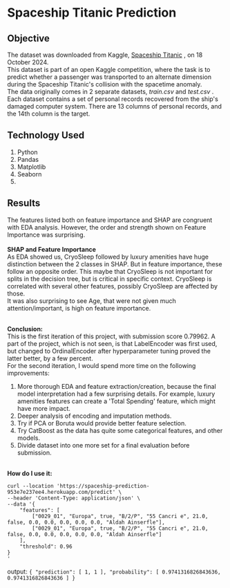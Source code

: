 # Spaceship Titanic Prediction

## Objective <br>
The dataset was downloaded from Kaggle, [Spaceship Titanic](https://www.kaggle.com/competitions/spaceship-titanic/data?select=train.csv)
, on 18 October 2024. <br>
This dataset is part of an open Kaggle competition, 
where the task is to predict whether a passenger was transported to an 
alternate dimension during the Spaceship Titanic's collision with the
spacetime anomaly. <br>
The data originally comes in 2 separate datasets, *train.csv* and *test.csv*
. Each dataset contains a set of personal records recovered from the ship's
 damaged computer system. There are 13 columns of personal records, and the 
 14th column is the target.

## Technology Used <br>
1. Python
2. Pandas
3. Matplotlib
4. Seaborn
5. 

## Results <br>
The features listed both on feature importance and SHAP are congruent with 
EDA analysis. However, the order and strength shown on Feature Importance was
 surprising. 
<br><br>
**SHAP and Feature Importance** <br>
As EDA showed us, CryoSleep followed by luxury amenities have
huge distinction between the 2 classes in SHAP. But in feature importance, 
these follow an opposite order. This maybe that CryoSleep is not important 
for splits in the decision tree, but is critical in specific context. 
CryoSleep is correlated with several other features, possibly CryoSleep are 
affected by those.<br>
It was also surprising to see Age, that were not given much  
attention/important, is high on feature importance.<br><br>

**Conclusion:**<br>
This is the first iteration of this project, with submission score 0.79962. 
A part of the project, which is not seen, is that LabelEncoder was first 
used, but changed to OrdinalEncoder after hyperparameter tuning proved 
the latter better, by a few percent.<br>
For the second iteration, I would spend more time on the following 
improvements:<br>

1. More thorough EDA and feature extraction/creation, because the final model 
interpretation had a few surprising details. For example, luxury amenities 
features can create a 'Total Spending' feature, which might have more impact.
2. Deeper analysis of encoding and imputation methods.
3. Try if PCA or Boruta would provide better feature selection.
4. Try CatBoost as the data has quite some categorical features, and other 
models.
5. Divide dataset into one more set for a final evaluation before submission.
<br><br>


**How do I use it:**
```shell
curl --location 'https://spaceship-prediction-953e7e237ee4.herokuapp.com/predict' \
--header 'Content-Type: application/json' \
--data '{
    "features": [
        ["0029_01", "Europa", true, "B/2/P", "55 Cancri e", 21.0, false, 0.0, 0.0, 0.0, 0.0, 0.0, "Aldah Ainserfle"],
        ["0029_01", "Europa", true, "B/2/P", "55 Cancri e", 21.0, false, 0.0, 0.0, 0.0, 0.0, 0.0, "Aldah Ainserfle"]
    ],
    "threshold": 0.96
}
'
```

output:
`
{
  "prediction": [
    1,
    1
  ],
  "probability": [
    0.9741316826843636,
    0.9741316826843636
  ]
}
`
